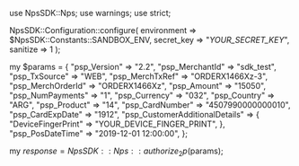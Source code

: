 use NpsSDK::Nps;
use warnings;
use strict;

NpsSDK::Configuration::configure( 
    environment => $NpsSDK::Constants::SANDBOX_ENV,
    secret_key => "_YOUR_SECRET_KEY_",
    sanitize => 1 
    );

my $params = {
    "psp_Version" => "2.2",
    "psp_MerchantId" => "sdk_test",
    "psp_TxSource" => "WEB",
    "psp_MerchTxRef" => "ORDERX1466Xz-3",
    "psp_MerchOrderId" => "ORDERX1466Xz",
    "psp_Amount" => "15050",
    "psp_NumPayments" => "1",
    "psp_Currency" => "032",
    "psp_Country" => "ARG",
    "psp_Product" => "14",
    "psp_CardNumber" => "4507990000000010",
    "psp_CardExpDate" => "1912",
    "psp_CustomerAdditionalDetails" => {
        "DeviceFingerPrint" => "YOUR_DEVICE_FINGER_PRINT",
    },
    "psp_PosDateTime" => "2019-12-01 12:00:00",
};

my $response = NpsSDK::Nps::authorize_2p($params);